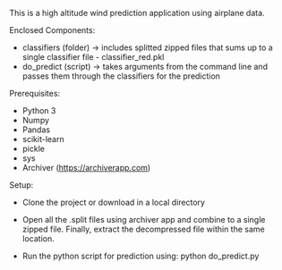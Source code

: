 This is a high altitude wind prediction application using airplane data. 

Enclosed Components:
* classifiers (folder) -> includes splitted zipped files that sums up to a single classifier file - classifier_red.pkl 
* do_predict (script) -> takes arguments from the command line and passes them through the classifiers for the prediction

Prerequisites:
* Python 3
* Numpy
* Pandas
* scikit-learn
* pickle
* sys
* Archiver (https://archiverapp.com)

Setup:
* Clone the project or download in a local directory

* Open all the .split files using archiver app and combine to a single zipped file. Finally, extract the decompressed file within the same location.

* Run the python script for prediction using:
          python do_predict.py

